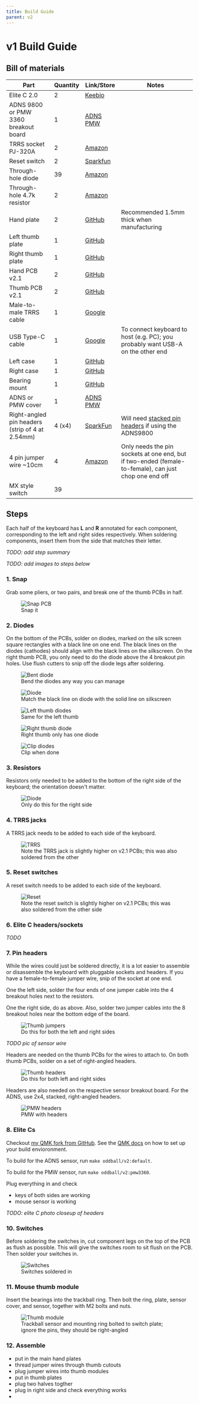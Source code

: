 ```yaml
---
title: Build Guide
parent: v2
---
```


# v1 Build Guide

## Bill of materials

| Part | Quantity | Link/Store | Notes |
| - | - | - | - |
| Elite C 2.0 | 2 | [Keebio](https://keeb.io/products/elite-c-low-profile-version-usb-c-pro-micro-replacement-atmega32u4)
| ADNS 9800 or PMW 3360 breakout board | 1 | [ADNS](https://www.tindie.com/products/jkicklighter/adns-9800-laser-motion-sensor/) [PMW](https://www.tindie.com/products/jkicklighter/pmw3360-motion-sensor/)
| TRRS socket PJ-320A | 2 | [Amazon](https://www.amazon.com/uxcell-Connector-Female-Socket-PJ-320A/dp/B07KY7CJCJ)
| Reset switch | 2 | [Sparkfun](https://www.sparkfun.com/products/10791)
| Through-hole diode | 39 | [Amazon](https://www.amazon.com/McIgIcM-1n4148-switching-Standard-Through/dp/B06XB1R2NK/ref=sr_1_3?dchild=1&keywords=1n4148+diode&qid=1602499817&sr=8-3)
| Through-hole 4.7k resistor | 2 | [Amazon](https://www.amazon.com/EDGELEC-Resistor-Tolerance-Multiple-Resistance/dp/B07QJB3LGN/ref=sr_1_3?dchild=1&keywords=4.7k+resistor&qid=1602499759&sr=8-3)
| Hand plate | 2 | [GitHub](https://github.com/atulloh/oddball/blob/master/output/plates/v2.0/leftPlate.stl) | Recommended 1.5mm thick when manufacturing
| Left thumb plate | 1 | [GitHub](https://github.com/atulloh/oddball/blob/master/output/plates/v2.0/leftThumbPlate.stl)
| Right thumb plate | 1 | [GitHub](https://github.com/atulloh/oddball/blob/master/output/plates/v2.0/rightThumbPlate.stl)
| Hand PCB v2.1 | 2 | [GitHub](https://github.com/atulloh/oddball/tree/master/output/pcbs/v2.1/hand)
| Thumb PCB v2.1 | 2 | [GitHub](https://github.com/atulloh/oddball/tree/master/output/pcbs/v2.1/thumb)
| Male-to-male TRRS cable | 1 | [Google](http://www.google.com/search?q=male+to+male+trrs+cable)
| USB Type-C cable | 1 | [Google](http://www.google.com/search?q=usb+c+cable) | To connect keyboard to host (e.g. PC); you probably want USB-A on the other end
| Left case | 1 | [GitHub](https://github.com/atulloh/oddball/tree/master/output/case/v2.0/leftCase.stl) |
| Right case | 1 | [GitHub](https://github.com/atulloh/oddball/tree/master/output/case/v2.0/rightCase.stl) |
| Bearing mount | 1 | [GitHub](https://github.com/atulloh/oddball/tree/master/output/case/v2.0/bearingMount.stl) |
| ADNS or PMW cover | 1 | [ADNS](https://github.com/atulloh/oddball/tree/master/output/case/v1.0/adnsCover.stl) [PMW](https://github.com/atulloh/oddball/tree/master/output/case/v1.0/pmwCover.stl) 
| Right-angled pin headers (strip of 4 at 2.54mm) | 4 (x4) | [SparkFun](https://www.sparkfun.com/products/553) | Will need [stacked pin headers](https://core-electronics.com.au/break-away-headers-right-angle-2x40.html?utm_source=google_shopping&gclid=CjwKCAiA2O39BRBjEiwApB2IkuX_UGqj735nCN4a0wE4y39f2ijxMvBihztlwV53G4i79JJKzz9BshoC6ngQAvD_BwE) if using the ADNS9800
| 4 pin jumper wire ~10cm | 4 | [Amazon](https://www.amazon.com/uxcell-Jumper-Breadboard-Arduino-Multicolor/dp/B07VSPRS21/ref=sr_1_10?dchild=1&keywords=4+pin+jumper+wire&qid=1602500226&sr=8-10) | Only needs the pin sockets at one end, but if two-ended (female-to-female), can just chop one end off
| MX style switch | 39 |

## Steps

Each half of the keyboard has **L** and **R** annotated for each component, corresponding to the left and right sides respectively. When soldering components, insert them from the side that matches their letter.

_TODO: add step summary_

_TODO: add images to steps below_

### 1. Snap

Grab some pliers, or two pairs, and break one of the thumb PCBs in half.

<figure>
  <img src="{{site.baseurl}}/assets/images/snap-pcb.jpg" alt="Snap PCB"/>
  <figcaption>Snap it</figcaption>
</figure>

### 2. Diodes

On the bottom of the PCBs, solder on diodes, marked on the silk screen square rectangles with a black line on one end. The black lines on the diodes (cathodes) should align with the black lines on the silkscreen. On the right thumb PCB, you only need to do the diode above the 4 breakout pin holes. Use flush cutters to snip off the diode legs after soldering.

<figure>
  <img src="{{site.baseurl}}/assets/images/bent-diode.jpg" alt="Bent diode"/>
  <figcaption>Bend the diodes any way you can manage</figcaption>
</figure>

<figure>
  <img src="{{site.baseurl}}/assets/images/soldered-diode.jpg" alt="Diode"/>
  <figcaption>Match the black line on diode with the solid line on silkscreen</figcaption>
</figure>

<figure>
  <img src="{{site.baseurl}}/assets/images/soldered-diodes-thumb.jpg" alt="Left thumb diodes"/>
  <figcaption>Same for the left thumb</figcaption>
</figure>

<figure>
  <img src="{{site.baseurl}}/assets/images/snap-pcb-soldered.jpg" alt="Right thumb diode"/>
  <figcaption>Right thumb only has one diode</figcaption>
</figure>

<figure>
  <img src="{{site.baseurl}}/assets/images/clip-diodes.jpg" alt="Clip diodes"/>
  <figcaption>Clip when done</figcaption>
</figure>

### 3. Resistors

Resistors only needed to be added to the bottom of the right side of the keyboard; the orientation doesn't matter.

<figure>
  <img src="{{site.baseurl}}/assets/images/soldered-resistors.jpg" alt="Diode"/>
  <figcaption>Only do this for the right side</figcaption>
</figure>

### 4. TRRS jacks

A TRRS jack needs to be added to each side of the keyboard.

<figure>
  <img src="{{site.baseurl}}/assets/images/soldered-trrs-1.jpg" alt="TRRS"/>
  <figcaption>Note the TRRS jack is slightly higher on v2.1 PCBs; this was also soldered from the other</figcaption>
</figure>

### 5. Reset switches

A reset switch needs to be added to each side of the keyboard.

<figure>
  <img src="{{site.baseurl}}/assets/images/soldered-reset.jpg" alt="Reset"/>
  <figcaption>Note the reset switch is slightly higher on v2.1 PCBs; this was also soldered from the other side</figcaption>
</figure>

### 6. Elite C headers/sockets

_TODO_

### 7. Pin headers

While the wires could just be soldered directly, it is a lot easier to assemble or disassemble the keyboard with pluggable sockets and headers. If you have a female-to-female jumper wire, snip of the socket at one end.

One the left side, solder the four ends of one jumper cable into the 4 breakout holes next to the resistors.

One the right side, do as above. Also, solder two jumper cables into the 8 breakout holes near the bottom edge of the board.

<figure>
  <img src="{{site.baseurl}}/assets/images/jumper-cables.jpg" alt="Thumb jumpers"/>
  <figcaption>Do this for both the left and right sides</figcaption>
</figure>

_TODO pic of sensor wire_

Headers are needed on the thumb PCBs for the wires to attach to. On both thumb PCBs, solder on a set of right-angled headers.

<figure>
  <img src="{{site.baseurl}}/assets/images/thumb-headers.jpg" alt="Thumb headers"/>
  <figcaption>Do this for both left and right sides</figcaption>
</figure>

Headers are also needed on the respective sensor breakout board. For the ADNS, use 2x4, stacked, right-angled headers.

<figure>
  <img src="{{site.baseurl}}/assets/images/pmw-headers-1.jpg" alt="PMW headers"/>
  <figcaption>PMW with headers</figcaption>
</figure>

### 8. Elite Cs

Checkout [my QMK fork from GitHub](https://github.com/atulloh/qmk_firmware). See the [QMK docs](https://docs.qmk.fm/#/) on how to set up your build envioronment.

To build for the ADNS sensor, run `make oddball/v2:default`.

To build for the PMW sensor, run `make oddball/v2:pmw3360`.

Plug everything in and check
- keys of both sides are working
- mouse sensor is working

_TODO: elite C photo closeup of headers_

### 10. Switches

Before soldering the switches in, cut component legs on the top of the PCB as flush as possible. This will give the switches room to sit flush on the PCB. Then solder your switches in.

<figure>
  <img src="{{site.baseurl}}/assets/images/assembly-switches.jpg" alt="Switches"/>
  <figcaption>Switches soldered in</figcaption>
</figure>

### 11. Mouse thumb module

Insert the bearings into the trackball ring. Then bolt the ring, plate, sensor cover, and sensor, together with M2 bolts and nuts.

<figure>
  <img src="{{site.baseurl}}/assets/images/thumb-test-2.jpg" alt="Thumb module"/>
  <figcaption>Trackball sensor and mounting ring bolted to switch plate; ignore the pins, they should be right-angled</figcaption>
</figure>

### 12. Assemble

- put in the main hand plates
- thread jumper wires through thumb cutouts
- plug jumper wires into thumb modules
- put in thumb plates
- plug two halves togther
- plug in right side and check everything works
- 